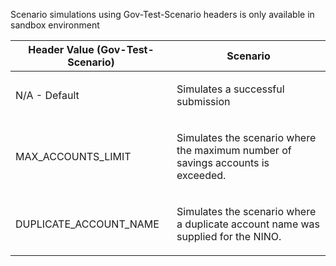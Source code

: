 <p>Scenario simulations using Gov-Test-Scenario headers is only available in sandbox environment</p>
<table>
    <thead>
        <tr>
            <th>Header Value (Gov-Test-Scenario)</th>
            <th>Scenario</th>
        </tr>
    </thead>
    <tbody>
        <tr>
            <td><p>N/A - Default</p></td>
            <td><p>Simulates a successful submission</p></td>
        </tr>
        <tr>
            <td><p>MAX_ACCOUNTS_LIMIT</p></td>
            <td><p>Simulates the scenario where the maximum number of savings accounts is exceeded.</p></td>
        </tr>
        <tr>
            <td><p>DUPLICATE_ACCOUNT_NAME</p></td>
            <td><p>Simulates the scenario where a duplicate account name was supplied for the NINO.</p></td>
        </tr>
    </tbody>
</table>
